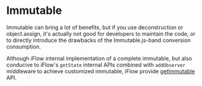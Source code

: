 # Immutable

Immutable can bring a lot of benefits, but if you use deconstruction or object.assign, it's actually not good for developers to maintain the code, or to directly introduce the drawbacks of the Immutable.js-band conversion consumption.

Although iFlow internal implementation of a complete immutable, but also conducive to iFlow's `getState` internal APIs combined with `addObserver` middleware to achieve customized immutable, iFlow provide [getImmutable](/docs/api/getImmutable.md) API.
 